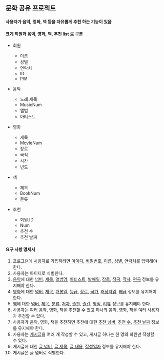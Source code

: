 ## 문화 공유 프로젝트

#### 사용자가 음악, 영화, 책 등을 자유롭게 추천 하는 기능이 있음
#### 크게 회원과 음악, 영화, 책, 추천 list 로 구분

* 회원
   - 이름
   - 성별
   - 연락처
   - ID
   - PW

* 음악 
   - 노래 제목
   - MusicNum
   - 앨범
   - 아티스트

* 영화 
   - 제목
   - MovieNum
   - 장르
   - 국적
   - 시간
   - 년도

* 책 
   - 제목
   - BookNum
   - 분류

* 추천
   - 회원.ID
   - Num
   - 추천 수
   - 추천 날짜

  
  
  
  

#### 요구 사항 명세서

1.	프로그램에 <u>사용자</u>로 가입하려면 <u>아이디</u>, <u>비밀번호</u>, <u>이름</u>, <u>성별</u>, <u>연락처</u>를 입력해야 한다.
1.	사용자는 아이디로 식별한다.
1.	<u>음악</u>에 대한 <u>넘버</u>, <u>제목</u>, <u>앨범명</u>, <u>아티스트</u>, <u>발매일</u>, <u>장르</u>, <u>작곡</u>, <u>작사</u>, <u>편곡</u> 정보를 유지해야 한다.
1.	<u>영화</u>에 대한 <u>넘버</u>, <u>제목</u>, <u>개봉일</u>, <u>등급</u>, <u>장르</u>, <u>국가</u>, <u>러닝타임</u>, <u>배급</u> 정보를 유지해야 한다.
1.	<u>책</u>에 대한 <u>넘버</u>, <u>제목</u>, <u>분류</u>, <u>저자</u>, <u>출판</u>, <u>출간</u>, <u>평점</u>, <u>리뷰</u> 정보를 유지해야 한다.
1.	사용자는 여러 음악, 영화, 책을 추천할 수 있고 하나의 음악, 영화, 책을 여러 사용자가 추천할 수 있다. 
1.	사용자가 음악, 영화, 책을 추천하면 추천에 대한 <u>추천 넘버</u>, <u>추천 수</u>, <u>추천 날짜</u> 정보를 유지해야 한다.
1.	사용자는 <u>게시글</u>을 여러 개 작성할 수 있고, 게시글 하나는 한 명의 회원만 작성할 수 있다.
1.	게시글에 대한 <u>글 넘버</u>, <u>글 제목</u>, <u>글 내용</u>, <u>작성일자</u> 정보를 유지해야 한다.
1.	게시글은 글 넘버로 식별한다.
